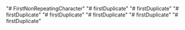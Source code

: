 "# FirstNonRepeatingCharacter" 
"# firstDuplicate" 
"# firstDuplicate" 
"# firstDuplicate" 
"# firstDuplicate" 
"# firstDuplicate" 
"# firstDuplicate" 
"# firstDuplicate" 
